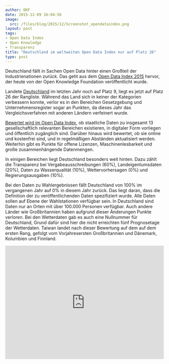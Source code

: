 ```yaml
---
author: OKF
date: 2015-12-09 16:04:56
image:
  src: /files/blog/2015/12/Screenshot_opendataindex.png
layout: post
tags:
- Open Data Index
- Open Knowledge
- Transparenz
title: "Deutschland im weltweiten Open Data Index nur auf Platz 26"
type: post
---
```

Deutschland fällt in Sachen Open Data hinter einen Großteil der Industrienationen zurück. Das geht aus dem [Open Data Index 2015](http://index.okfn.org/place/) hervor, der heute von der Open Knowledge Foundation veröffentlicht wurde.

Landete [Deutschland](http://index.okfn.org/place/germany/) im letzten Jahr noch auf Platz 9, liegt es jetzt auf Platz 26 der Rangliste. Während das Land sich in keiner der Kategorien verbessern konnte, verlor es in den Bereichen Gesetzgebung und Unternehmensregister sogar an Punkten, da dieses Jahr das Vergleichsverfahren mit anderen Ländern verfeinert wurde.

[Bewertet wird im Open Data Index](http://2015.index.okfn.org/methodology/), ob staatliche Daten zu insgesamt 13 gesellschaftlich relevanten Bereichen existieren, in digitaler Form vorliegen und öffentlich zugänglich sind. Darüber hinaus wird bewertet, ob sie online und kostenfrei sind, und in regelmäßigen Abständen aktualisiert werden. Weiterhin gibt es Punkte für offene Lizenzen, Maschinenlesbarkeit und große zusammenhängende Datenmengen.

In einigen Bereichen liegt Deutschland besonders weit hinten. Dazu zählt die Transparenz bei Vergabeausschreibungen (60%), Landeigentumsdaten (20%), Daten zu Wasserqualität (10%), Wettervorhersagen (0%) und Regierungsausgaben (10%).

Bei den Daten zu Wahlergebnissen fällt Deutschland von 100% im vergangenen Jahr auf 0% in diesem Jahr zurück. Das liegt daran, dass die Definition der zu veröffentlichenden Daten spezifiziert wurde. Alle Daten sollen auf Ebene der Wahlstationen verfügbar sein. In Deutschland sind Daten nur an Orten mit über 100.000 Personen verfügbar. Auch andere Länder wie Großbritannien haben aufgrund dieser Änderungen Punkte verloren. Bei den Wetterdaten gab es auch eine Nullnummer für Deutschland, Grund dafür sind hier die nicht erreichten fünf Prognosetage der Wetterdaten. 
Taiwan landet nach dieser Bewertung auf dem auf dem ersten Rang, gefolgt vom Vorjahresersten Großbritannien und Dänemark, Kolumbien und Finnland. 

<iframe width="100%" height="360" src="http://index.okfn.org/vis/map/embed/?embed_width=100%&embed_height=360px&filter_year=2015&filter_dataset=all&panel_tools=false&panel_share=false&embed_title=Germany ; 2015&map_place=de" frameborder="0">
